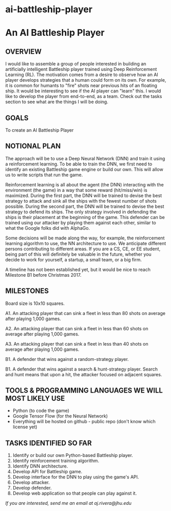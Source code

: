 # ai-battleship-player

# An AI Battleship Player

## OVERVIEW

I would like to assemble a group of people interested in building an artificially intelligent Battleship player trained using Deep Reinforcement Learning (RL). The motivation comes from a desire to observe how an AI player develops strategies that a human could form on its own. For example, it is common for humants to "fire" shots near previous hits of an floating ship. It would be interesting to see if the AI player can "learn" this. I would like to develop the player from end-to-end, as a team. Check out the tasks section to see what are the things I will be doing.

## GOALS

To create an AI Battleship Player

## NOTIONAL PLAN

The approach will be to use a Deep Neural Network (DNN) and train it using a reinforcement learning. To be able to train the DNN, we first need to identify an existing Battleship game engine or build our own. This will allow us to write scripts that run the game.

Reinforcement learning is all about the agent (the DNN) interacting with the environment (the game) in a way that some reward (hit/miss/win) is maximized. During the first part, the DNN will be trained to devise the best strategy to attack and sink all the ships with the fewest number of shots possible. During the second part, the DNN will be trained to devise the best strategy to defend its ships. The only strategy involved in defending the ships is their placement at the beginning of the game. This defender can be trained using our attacker by playing them against each other, similar to what the Google folks did with AlphaGo.

Some decisions will be made along the way, for example, the reinforcement learning algorithm to use, the NN architecture to use. We anticipate different persons contributing to different areas. If you are a CS, CE, or EE student,  being part of this will definitely be valuable in the future, whether you decide to work for yourself, a startup, a small team, or a big firm.

A timeline has not been established yet, but it would be nice to reach Milestone B1 before Christmas 2017.

## MILESTONES

Board size is 10x10 squares.

A1. An attacking player that can sink a fleet in less than 80 shots on average after playing 1,000 games.

A2. An attacking player that can sink a fleet in less than 60 shots on average after playing 1,000 games.

A3. An attacking player that can sink a fleet in less than 40 shots on average after playing 1,000 games.

B1. A defender that wins against a random-strategy player.

B1. A defender that wins against a search &amp; hunt-strategy player. Search and hunt means that upon a hit, the attacker focused on adjacent squares.

## TOOLS &amp; PROGRAMMING LANGUAGES WE WILL MOST LIKELY USE

- Python (to code the game)
- Google Tensor Flow (for the Neural Network)
- Everything will be hosted on github - public repo (don&#39;t know which license yet)

## TASKS IDENTIFIED SO FAR

1. Identify or build our own Python-based Battleship player.
2. Identify reinforcement training algorithm.
3. Identify DNN architecture.
4. Develop API for Battleship game.
5. Develop interface for the DNN to play using the game&#39;s API.
6. Develop attacker.
7. Develop defender.
8. Develop web application so that people can play against it.

_If you are interested, send me an email at aj.rivera@jhu.edu_
